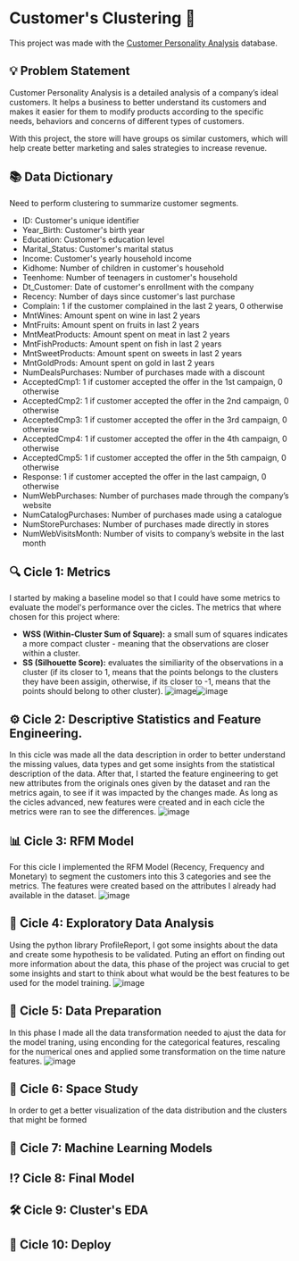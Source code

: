 # Customer's Clustering 🛒

This project was made with the [Customer Personality Analysis](https://www.kaggle.com/imakash3011/customer-personality-analysis) database. 

## 💡 Problem Statement
Customer Personality Analysis is a detailed analysis of a company’s ideal customers. It helps a business to better understand its customers and makes it easier for them to modify products according to the specific needs, behaviors and concerns of different types of customers.

With this project, the store will have groups os similar customers, which will help create better marketing and sales strategies to increase revenue.

## 📚 Data Dictionary
Need to perform clustering to summarize customer segments.

- ID: Customer's unique identifier
- Year_Birth: Customer's birth year
- Education: Customer's education level
- Marital_Status: Customer's marital status
- Income: Customer's yearly household income
- Kidhome: Number of children in customer's household
- Teenhome: Number of teenagers in customer's household
- Dt_Customer: Date of customer's enrollment with the company
- Recency: Number of days since customer's last purchase
- Complain: 1 if the customer complained in the last 2 years, 0 otherwise
- MntWines: Amount spent on wine in last 2 years
- MntFruits: Amount spent on fruits in last 2 years
- MntMeatProducts: Amount spent on meat in last 2 years
- MntFishProducts: Amount spent on fish in last 2 years
- MntSweetProducts: Amount spent on sweets in last 2 years
- MntGoldProds: Amount spent on gold in last 2 years
- NumDealsPurchases: Number of purchases made with a discount
- AcceptedCmp1: 1 if customer accepted the offer in the 1st campaign, 0 otherwise
- AcceptedCmp2: 1 if customer accepted the offer in the 2nd campaign, 0 otherwise
- AcceptedCmp3: 1 if customer accepted the offer in the 3rd campaign, 0 otherwise
- AcceptedCmp4: 1 if customer accepted the offer in the 4th campaign, 0 otherwise
- AcceptedCmp5: 1 if customer accepted the offer in the 5th campaign, 0 otherwise
- Response: 1 if customer accepted the offer in the last campaign, 0 otherwise
- NumWebPurchases: Number of purchases made through the company’s website
- NumCatalogPurchases: Number of purchases made using a catalogue
- NumStorePurchases: Number of purchases made directly in stores
- NumWebVisitsMonth: Number of visits to company’s website in the last month

## 🔍 Cicle 1: Metrics
I started by making a baseline model so that I could have some metrics to evaluate the model's performance over the cicles.
The metrics that where chosen for this project where:
- **WSS (Within-Cluster Sum of Square):** a small sum of squares indicates a more compact cluster - meaning that the observations are closer within a cluster.
- **SS (Silhouette Score):** evaluates the similiarity of the observations in a cluster (if its closer to 1, means that the points belongs to the clusters they have been assigin, otherwise, if its closer to -1, means that the points should belong to other cluster).
![image](https://user-images.githubusercontent.com/82069205/152966261-3ccd10af-b8b4-42f4-a1c5-f8b69c6ecc4a.png)![image](https://user-images.githubusercontent.com/82069205/152966334-d817ae50-5053-4aee-9a53-61afe4165a9c.png)

## ⚙ Cicle 2: Descriptive Statistics and Feature Engineering.
In this cicle was made all the data description in order to better understand the missing values, data types and get some insights from the statistical description of the data. After that, I started the feature engineering to get new attributes from the originals ones given by the dataset and ran the metrics again, to see if it was impacted by the changes made. As long as the cicles advanced, new features were created and in each cicle the metrics were ran to see the differences. 
![image](https://user-images.githubusercontent.com/82069205/152966174-0aa09ab9-cc09-42d1-945c-4571c4886102.png)

## 📊 Cicle 3: RFM Model
For this cicle I implemented the RFM Model (Recency, Frequency and Monetary) to segment the customers into this 3 categories and see the metrics. The features were created based on the attributes I already had available in the dataset. 
![image](https://user-images.githubusercontent.com/82069205/152966015-6210f0e6-503c-42f5-8a81-f87fe71622f4.png)

## 📍 Cicle 4: Exploratory Data Analysis
Using the python library ProfileReport, I got some insights about the data and create some hypothesis to be validated. Puting an effort on finding out more information about the data, this phase of the project was crucial to get some insights and start to think about what would be the best features to be used for the model training.
![image](https://user-images.githubusercontent.com/82069205/152967040-dabe4ff7-b87f-48e5-9133-adb58b5a94e9.png)

## 🎲 Cicle 5: Data Preparation
In this phase I made all the data transformation needed to ajust the data for the model traning, using enconding for the categorical features, rescaling for the numerical ones and applied some transformation on the time nature features. 
![image](https://user-images.githubusercontent.com/82069205/152967441-43e72994-8ac4-488e-a4ca-d9dc909fa64b.png)

## 🤖 Cicle 6: Space Study
In order to get a better visualization of the data distribution and the clusters that might be formed

## 🔦 Cicle 7: Machine Learning Models

## ⁉ Cicle 8: Final Model

## 🛠 Cicle 9: Cluster's EDA

## 📲 Cicle 10: Deploy
